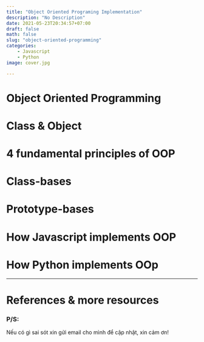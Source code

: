 ```yaml
---
title: "Object Oriented Programing Implementation"
description: "No Description"
date: 2021-05-23T20:34:57+07:00
draft: false
math: false
slug: "object-oriented-programming"
categories:
    - Javascript
    - Python
image: cover.jpg

---
```

# Object Oriented Programming 

# Class & Object

# 4 fundamental principles of OOP

# Class-bases

# Prototype-bases 

# How Javascript implements OOP

# How Python implements OOp



---
# References & more resources

### P/S:
Nếu có gì sai sót xin gửi email cho mình để cập nhật, xin cảm ơn!

